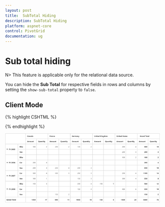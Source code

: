 ```yaml
---
layout: post
title:  SubTotal Hiding
description: SubTotal Hiding
platform: aspnet-core
control: PivotGrid
documentation: ug
---
```


# Sub total hiding

N> This feature is applicable only for the relational data source.

You can hide the **Sub Total** for respective fields in rows and columns by setting the `show-sub-total` property to `false`.

## Client Mode

{% highlight CSHTML %}

<ej-pivot-grid id="PivotGrid1" load="onload">
    <e-data-source>
        <e-pivot-rows>
            <e-row-field field-name="Date" field-caption="Date" show-sub-total="false"></e-row-field>
            <e-row-field field-name="Product" field-caption="Product"></e-row-field>
        </e-pivot-rows>
        <e-pivot-columns>
            <e-column-field field-name="Country" field-caption="Country"></e-column-field>
        </e-pivot-columns>
        <e-pivot-values>
            <e-value-field field-name="Amount" field-caption="Amount"></e-value-field>
            <e-value-field field-name="Quantity" field-caption="Quantity"></e-value-field>
        </e-pivot-values>
    </e-data-source>
</ej-pivot-grid>
{% endhighlight %}

![](SubTotal-Hiding_images/SubTotal.png)
